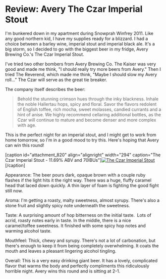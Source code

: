 Review: Avery The Czar Imperial Stout
=====================================

I'm bunkered down in my apartment during Snowprah Winfrey 2011. Like any good northern kid, I have my supplies ready for a blizzard. I had a choice between a barley wine, imperial stout and imperial black ale. It's a big storm, so I decided to go with the biggest beer in my fridge, Avery Brewing Co.'s The Czar Imperial Stout.

I've tried two other bombers from Avery Brewing Co. The Kaiser was very good and made me think, "I should really try more beers from Avery." Then I tried The Reverend, which made me think, "Maybe I should slow my Avery roll..." The Czar will serve as the great tie breaker.

The company itself describes the beer:

> Behold the stunning crimson hues through the inky blackness. Inhale the noble Hallertau hops, spicy and floral. Savor the flavors redolent of English toffee, rich mocha, sweet molasses, candied currants and a hint of anise. We highly recommend cellaring additional bottles, as the Czar will continue to mature and become denser and more complex with age.

This is the perfect night for an imperial stout, and I might get to work from home tomorrow, so I'm in a good mood to try this. Here's hoping that Avery can win this round!

\[caption id="attachment\_820" align="alignright" width="294" caption="The Czar Imperial Stout - 11.69% ABV and 70IBUs"\][![The Czar Imperial Stout](http://www.yeastboundanddown.com/wp-content/uploads/2011/02/IMG_20110201_220518-e1296620548585-294x300.jpg "The Czar Imperial Stout")](http://www.yeastboundanddown.com/wp-content/uploads/2011/02/IMG_20110201_220518.jpg)\[/caption\]

Appearance: The beer pours dark, opaque brown with a couple ruby flashes if the light hits it the right way. There was a huge, fluffy caramel head that laced down quickly. A thin layer of foam is fighting the good fight still now.

Aroma: I'm getting a roasty, malty sweetness, almost syrupy. There's also a stone fruit and slightly spicy note underneath the sweetness.

Taste: A surprising amount of hop bitterness on the initial taste.  Lots of acrid, roasty notes early in taste. In the middle, there is a nice caramel/toffee sweetness. It finished with some spicy hop notes and warming alcohol taste.

Mouthfeel: Thick, chewy and syrupy. There's not a lot of carbonation, but there's enough to keep it from being completely overwhelming. It coats the mouth and leaves a pleasant lingering alcohol tingling.

Overall: This is a very easy drinking giant beer. It has a lovely, complicated flavor that warms the body and perfectly compliments this ridiculously horrible night. Avery wins this round and is sitting at 2-1.
